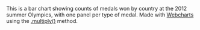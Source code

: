 This is a bar chart showing counts of medals won by country at the 2012 summer Olympics, with one panel per type of medal. Made with [Webcharts](https://github.com/RhoInc/Webcharts) using the [.multiply()](https://github.com/RhoInc/Webcharts/wiki/Webcharts-API#webchartsmultiplychart-data-split_by-order) method. 